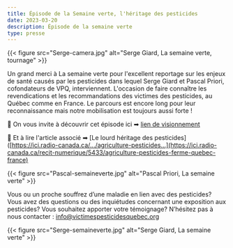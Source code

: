 ```yaml
---
title: Épisode de la Semaine verte, l'héritage des pesticides
date: 2023-03-20
description: Épisode de la semaine verte 
type: presse 
---
```


{{< figure src="Serge-camera.jpg" alt="Serge Giard, La semaine verte, tournage" >}}


Un grand merci à La semaine verte pour l'excellent reportage sur les enjeux de santé causés par les pesticides dans lequel Serge Giard et Pascal Priori, cofondateurs de VPQ, interviennent. 
L'occasion de faire connaître les revendications et les recommandations des victimes des pesticides, au Québec comme en France. Le parcours est encore long pour leur reconnaissance mais notre mobilisation est toujours aussi forte !

📌 On vous invite à découvrir cet épisode ici ➡ [lien de visionnement](https://ici.radio-canada.ca/tele/la-semaine-verte/site/episodes/694729/maladies-pesticides-parkinson-cancers-agriculteurs)

📌 Et à lire l'article associé ➡ [Le lourd héritage des pesticides]([https://ici.radio-canada.ca/.../agriculture-pesticides...](https://ici.radio-canada.ca/recit-numerique/5433/agriculture-pesticides-ferme-quebec-france)

{{< figure src="Pascal-semaineverte.jpg" alt="Pascal Priori, La semaine verte" >}}

Vous ou un proche souffrez d’une maladie en lien avec des pesticides? Vous avez des questions ou des inquiétudes concernant une exposition aux pesticides? Vous souhaitez apporter votre témoignage?
N’hésitez pas à nous contacter : info@victimespesticidesquebec.org

{{< figure src="Serge-semaineverte.jpg" alt="Serge Giard, La semaine verte" >}}

